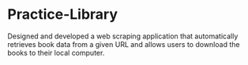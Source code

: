 # Practice-Library
Designed and developed a web scraping application that automatically retrieves book data from a given URL and allows users to download the books to their local computer.
